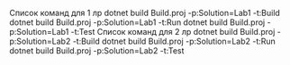 Список команд для 1 лр
dotnet build Build.proj -p:Solution=Lab1 -t:Build
dotnet build Build.proj -p:Solution=Lab1 -t:Run
dotnet build Build.proj -p:Solution=Lab1 -t:Test
Список команд для 2 лр
dotnet build Build.proj -p:Solution=Lab2 -t:Build
dotnet build Build.proj -p:Solution=Lab2 -t:Run
dotnet build Build.proj -p:Solution=Lab2 -t:Test
